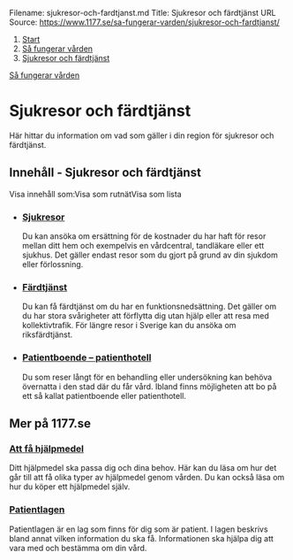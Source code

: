 Filename: sjukresor-och-fardtjanst.md
Title: Sjukresor och färdtjänst
URL Source: https://www.1177.se/sa-fungerar-varden/sjukresor-och-fardtjanst/

1.  [Start](https://www.1177.se/)
2.  [Så fungerar vården](https://www.1177.se/sa-fungerar-varden/)
3.  [Sjukresor och färdtjänst](https://www.1177.se/sa-fungerar-varden/sjukresor-och-fardtjanst/)

[Så fungerar vården](https://www.1177.se/sa-fungerar-varden/)

Sjukresor och färdtjänst
========================

Här hittar du information om vad som gäller i din region för sjukresor och färdtjänst.

Innehåll - Sjukresor och färdtjänst
-----------------------------------

Visa innehåll som:Visa som rutnätVisa som lista

*   ### [Sjukresor](https://www.1177.se/sa-fungerar-varden/sjukresor-och-fardtjanst/sjukresor/)
    
    Du kan ansöka om ersättning för de kostnader du har haft för resor mellan ditt hem och exempelvis en vårdcentral, tandläkare eller ett sjukhus. Det gäller endast resor som du gjort på grund av din sjukdom eller förlossning.
    
*   ### [Färdtjänst](https://www.1177.se/sa-fungerar-varden/sjukresor-och-fardtjanst/fardtjanst/)
    
    Du kan få färdtjänst om du har en funktionsnedsättning. Det gäller om du har stora svårigheter att förflytta dig utan hjälp eller att resa med kollektivtrafik. För längre resor i Sverige kan du ansöka om riksfärdtjänst.
    
*   ### [Patientboende – patienthotell](https://www.1177.se/sa-fungerar-varden/sjukresor-och-fardtjanst/patienthotell/)
    
    Du som reser långt för en behandling eller undersökning kan behöva övernatta i den stad där du får vård. Ibland finns möjligheten att bo på ett så kallat patientboende eller patienthotell.
    

Mer på 1177.se
--------------

### [Att få hjälpmedel](https://www.1177.se/undersokning-behandling/hjalpmedel/sa-far-du-ett-hjalpmedel/)

Ditt hjälpmedel ska passa dig och dina behov. Här kan du läsa om hur det går till att få olika typer av hjälpmedel genom vården. Du kan också läsa om hur du köper ett hjälpmedel själv.

### [Patientlagen](https://www.1177.se/sa-fungerar-varden/var-med-och-bestam-om-din-vard/patientlagen/)

Patientlagen är en lag som finns för dig som är patient. I lagen beskrivs bland annat vilken information du ska få. Informationen ska hjälpa dig att vara med och bestämma om din vård.
